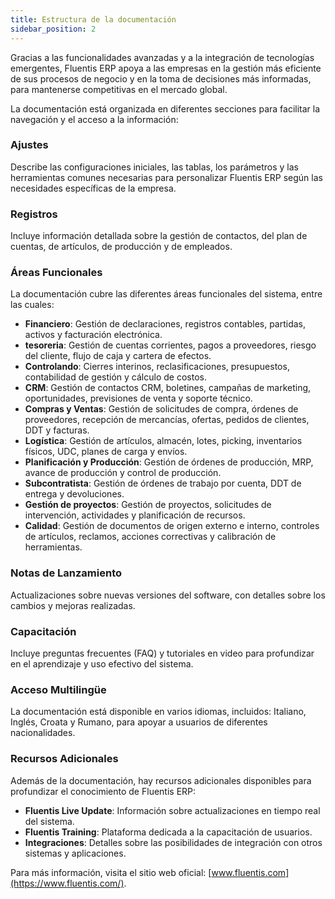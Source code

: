 ```yaml
---
title: Estructura de la documentación
sidebar_position: 2
---
```


Gracias a las funcionalidades avanzadas y a la integración de tecnologías emergentes, Fluentis ERP apoya a las empresas en la gestión más eficiente de sus procesos de negocio y en la toma de decisiones más informadas, para mantenerse competitivas en el mercado global.

La documentación está organizada en diferentes secciones para facilitar la navegación y el acceso a la información:

### Ajustes

Describe las configuraciones iniciales, las tablas, los parámetros y las herramientas comunes necesarias para personalizar Fluentis ERP según las necesidades específicas de la empresa.

### Registros 
Incluye información detallada sobre la gestión de contactos, del plan de cuentas, de artículos, de producción y de empleados.

### Áreas Funcionales 

La documentación cubre las diferentes áreas funcionales del sistema, entre las cuales:

- **Financiero**: Gestión de declaraciones, registros contables, partidas, activos y facturación electrónica.
- **tesoreria**: Gestión de cuentas corrientes, pagos a proveedores, riesgo del cliente, flujo de caja y cartera de efectos.
- **Controlando**: Cierres interinos, reclasificaciones, presupuestos, contabilidad de gestión y cálculo de costos.
- **CRM**: Gestión de contactos CRM, boletines, campañas de marketing, oportunidades, previsiones de venta y soporte técnico.
- **Compras y Ventas**: Gestión de solicitudes de compra, órdenes de proveedores, recepción de mercancías, ofertas, pedidos de clientes, DDT y facturas.
- **Logística**: Gestión de artículos, almacén, lotes, picking, inventarios físicos, UDC, planes de carga y envíos.
- **Planificación y Producción**: Gestión de órdenes de producción, MRP, avance de producción y control de producción.
- **Subcontratista**: Gestión de órdenes de trabajo por cuenta, DDT de entrega y devoluciones.
- **Gestión de proyectos**: Gestión de proyectos, solicitudes de intervención, actividades y planificación de recursos.
- **Calidad**: Gestión de documentos de origen externo e interno, controles de artículos, reclamos, acciones correctivas y calibración de herramientas.

### Notas de Lanzamiento

Actualizaciones sobre nuevas versiones del software, con detalles sobre los cambios y mejoras realizadas.

### Capacitación 

Incluye preguntas frecuentes (FAQ) y tutoriales en video para profundizar en el aprendizaje y uso efectivo del sistema.

### Acceso Multilingüe 

La documentación está disponible en varios idiomas, incluidos: Italiano, Inglés, Croata y Rumano, para apoyar a usuarios de diferentes nacionalidades.

### Recursos Adicionales

Además de la documentación, hay recursos adicionales disponibles para profundizar el conocimiento de Fluentis ERP:

- **Fluentis Live Update**: Información sobre actualizaciones en tiempo real del sistema.
- **Fluentis Training**: Plataforma dedicada a la capacitación de usuarios.
- **Integraciones**: Detalles sobre las posibilidades de integración con otros sistemas y aplicaciones.

Para más información, visita el sitio web oficial: [www.fluentis.com](https://www.fluentis.com/).